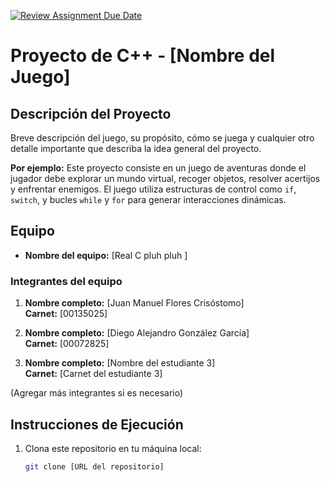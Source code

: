 [![Review Assignment Due Date](https://classroom.github.com/assets/deadline-readme-button-22041afd0340ce965d47ae6ef1cefeee28c7c493a6346c4f15d667ab976d596c.svg)](https://classroom.github.com/a/mi1WNrHU)
# Proyecto de C++ - [Nombre del Juego]

## Descripción del Proyecto

Breve descripción del juego, su propósito, cómo se juega y cualquier otro detalle importante que describa la idea general del proyecto.

**Por ejemplo:**
Este proyecto consiste en un juego de aventuras donde el jugador debe explorar un mundo virtual, recoger objetos, resolver acertijos y enfrentar enemigos. El juego utiliza estructuras de control como `if`, `switch`, y bucles `while` y `for` para generar interacciones dinámicas.

## Equipo

- **Nombre del equipo:** [Real C pluh pluh ]

### Integrantes del equipo

1. **Nombre completo:** [Juan Manuel Flores Crisóstomo]  
   **Carnet:** [00135025]

2. **Nombre completo:** [Diego Alejandro González García]  
   **Carnet:** [00072825]

3. **Nombre completo:** [Nombre del estudiante 3]  
   **Carnet:** [Carnet del estudiante 3]

(Agregar más integrantes si es necesario)

## Instrucciones de Ejecución

1. Clona este repositorio en tu máquina local:
   ```bash
   git clone [URL del repositorio]

